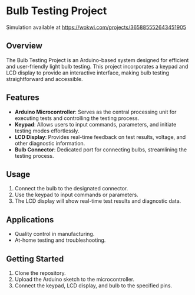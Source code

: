 # Bulb Testing Project
Simulation available at https://wokwi.com/projects/365885552643451905
## Overview

The Bulb Testing Project is an Arduino-based system designed for efficient and user-friendly light bulb testing. This project incorporates a keypad and LCD display to provide an interactive interface, making bulb testing straightforward and accessible.

## Features

- **Arduino Microcontroller**: Serves as the central processing unit for executing tests and controlling the testing process.
- **Keypad**: Allows users to input commands, parameters, and initiate testing modes effortlessly.
- **LCD Display**: Provides real-time feedback on test results, voltage, and other diagnostic information.
- **Bulb Connector**: Dedicated port for connecting bulbs, streamlining the testing process.

## Usage

1. Connect the bulb to the designated connector.
2. Use the keypad to input commands or parameters.
3. The LCD display will show real-time test results and diagnostic data.

## Applications

- Quality control in manufacturing.
- At-home testing and troubleshooting.

## Getting Started

1. Clone the repository.
2. Upload the Arduino sketch to the microcontroller.
3. Connect the keypad, LCD display, and bulb to the specified pins.

